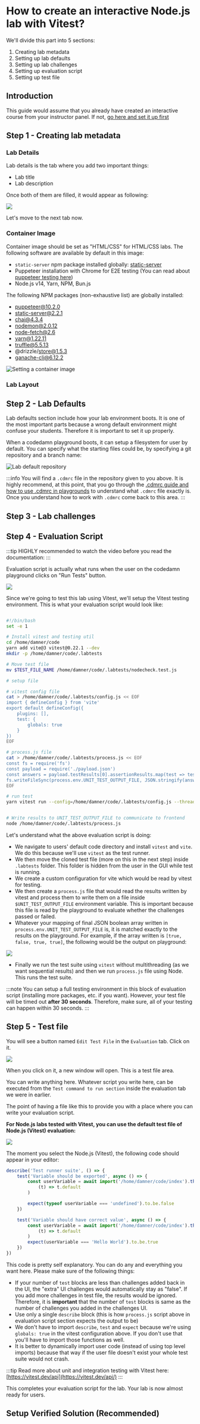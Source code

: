 # How to create an interactive Node.js lab with Vitest?

<!--@include: ./../_components/TechnologyIntro.md-->

We'll divide this part into 5 sections:

1. Creating lab metadata
2. Setting up lab defaults
3. Setting up lab challenges
4. Setting up evaluation script
5. Setting up test file

## Introduction

This guide would assume that you already have created an interactive course from your instructor panel. If not, [go here and set it up first](https://codedamn.com/instructor/interactive-courses)

## Step 1 - Creating lab metadata

<!--@include: ./../_components/LabMetadata.md-->

### Lab Details

Lab details is the tab where you add two important things:

-   Lab title
-   Lab description

Once both of them are filled, it would appear as following:

![](/images/html-css/lab-details.png)

Let's move to the next tab now.

### Container Image

Container image should be set as "HTML/CSS" for HTML/CSS labs. The following software are available by default in this image:

-   `static-server` npm package installed globally: [static-server](https://www.npmjs.com/package/static-server)
-   Puppeteer installation with Chrome for E2E testing (You can read about [puppeteer testing here](/docs/technologies/html-css))
-   Node.js v14, Yarn, NPM, Bun.js

The following NPM packages (non-exhaustive list) are globally installed:

-   puppeteer@10.2.0
-   static-server@2.2.1
-   chai@4.3.4
-   nodemon@2.0.12
-   node-fetch@2.6
-   yarn@1.22.11
-   truffle@5.5.13
-   @drizzle/store@1.5.3
-   ganache-cli@6.12.2

![Setting a container image](/images/html-css/lab-container-image.png)

### Lab Layout

<!--@include: ./../_components/LabLayout.md-->

## Step 2 - Lab Defaults

Lab defaults section include how your lab environment boots. It is one of the most important parts because a wrong default environment might confuse your students. Therefore it is important to set it up properly.

When a codedamn playground boots, it can setup a filesystem for user by default. You can specify what the starting files could be, by specifying a git repository and a branch name:

![Lab default repository](/images/html-css/lab-default-repo.png)

:::info
You will find a `.cdmrc` file in the repository given to you above. It is highly recommend, at this point, that you go through the [.cdmrc guide and how to use .cdmrc in playgrounds](/docs/concepts/cdmrc) to understand what `.cdmrc` file exactly is. Once you understand how to work with `.cdmrc` come back to this area.
:::

## Step 3 - Lab challenges

<!--@include: ./../_components/LabChallenges.md-->

## Step 4 - Evaluation Script

:::tip
HIGHLY recommended to watch the video before you read the documentation:
:::

<div
	style="position: absolute; top: 0; left: 0; width: 100%; height: 100%;"
>
<iframe
	src="https://www.youtube.com/embed/1Ze0Js6XFKk?list=PLYxzS__5yYQnoUg4MCS2sew_tOZsgrUeH"
	title="YouTube video player"
	frameborder="0"
	style="position: relative; width: 100%; height: 0; padding-top: 56.25%;"
	allow="accelerometer; autoplay; clipboard-write; encrypted-media; gyroscope; picture-in-picture"
	allowfullscreen
></iframe>
</div>

Evaluation script is actually what runs when the user on the codedamn playground clicks on "Run Tests" button.

![](/images/common/lab-run-tests.png)

Since we're going to test this lab using Vitest, we'll setup the Vitest testing environment. This is what your evaluation script would look like:

```sh

#!/bin/bash
set -e 1

# Install vitest and testing util
cd /home/damner/code
yarn add vite@3 vitest@0.22.1 --dev
mkdir -p /home/damner/code/.labtests

# Move test file
mv $TEST_FILE_NAME /home/damner/code/.labtests/nodecheck.test.js

# setup file

# vitest config file
cat > /home/damner/code/.labtests/config.js << EOF
import { defineConfig } from 'vite'
export default defineConfig({
	plugins: [],
    test: {
        globals: true
    }
})
EOF

# process.js file
cat > /home/damner/code/.labtests/process.js << EOF
const fs = require('fs')
const payload = require('./payload.json')
const answers = payload.testResults[0].assertionResults.map(test => test.status === 'passed')
fs.writeFileSync(process.env.UNIT_TEST_OUTPUT_FILE, JSON.stringify(answers))
EOF

# run test
yarn vitest run --config=/home/damner/code/.labtests/config.js --threads=false --reporter=json --outputFile=/home/damner/code/.labtests/payload.json || true


# Write results to UNIT_TEST_OUTPUT_FILE to communicate to frontend
node /home/damner/code/.labtests/process.js
```

Let's understand what the above evaluation script is doing:

-   We navigate to users' default code directory and install `vitest` and `vite`. We do this because we'll use `vitest` as the test runner.
-   We then move the cloned test file (more on this in the next step) inside `.labtests` folder. This folder is hidden from the user in the GUI while test is running.
-   We create a custom configuration for vite which would be read by vitest for testing.
-   We then create a `process.js` file that would read the results written by vitest and process them to write them on a file inside `$UNIT_TEST_OUTPUT_FILE` environment variable. This is important because this file is read by the playground to evaluate whether the challenges passed or failed.
-   Whatever your mapping of final JSON boolean array written in `process.env.UNIT_TEST_OUTPUT_FILE` is, it is matched exactly to the results on the playground. For example, if the array written is `[true, false, true, true]`, the following would be the output on playground:

![](/images/html-css/playground-tests-2.png)

-   Finally we run the test suite using `vitest` without multithreading (as we want sequential results) and then we run `process.js` file using Node. This runs the test suite.

:::note
You can setup a full testing environment in this block of evaluation script (installing more packages, etc. if you want). However, your test file will be timed out **after 30 seconds**. Therefore, make sure, all of your testing can happen within 30 seconds.
:::

## Step 5 - Test file

You will see a button named `Edit Test File` in the `Evaluation` tab. Click on it.

![](/images/common/lab-edit-test.png)

When you click on it, a new window will open. This is a test file area.

You can write anything here. Whatever script you write here, can be executed from the `Test command to run section` inside the evaluation tab we were in earlier.

The point of having a file like this to provide you with a place where you can write your evaluation script.

**For Node.js labs tested with Vitest, you can use the default test file of Node.js (Vitest) evaluation:**

![](/images/node/lab-test-file-dropdown.png)

The moment you select the Node.js (Vitest), the following code should appear in your editor:

```js
describe('Test runner suite', () => {
	test('Variable should be exported', async () => {
		const userVariable = await import('/home/damner/code/index').then(
			(t) => t.default
		)

		expect(typeof userVariable === 'undefined').to.be.false
	})

	test('Variable should have correct value', async () => {
		const userVariable = await import('/home/damner/code/index').then(
			(t) => t.default
		)
		expect(userVariable === 'Hello World').to.be.true
	})
})
```

This code is pretty self explanatory. You can do any and everything you want here. Please make sure of the following things:

-   If your number of `test` blocks are less than challenges added back in the UI, the "extra" UI challenges would automatically stay as "false". If you add more challenges in test file, the results would be ignored. Therefore, it is **important** that the number of `test` blocks is same as the number of challenges you added in the challenges UI.
-   Use only a single `describe` block (this is how `process.js` script above in evaluation script section expects the output to be)
-   We don't have to import `describe`, `test` and `expect` because we're using `globals: true` in the vitest configuration above. If you don't use that you'll have to import those functions as well.
-   It is better to dynamically import user code (instead of using top level imports) because that way if the user file doesn't exist your whole test suite would not crash.

:::tip
Read more about unit and integration testing with Vitest here: [https://vitest.dev/api](https://vitest.dev/api/)
:::

This completes your evaluation script for the lab. Your lab is now almost ready for users.

## Setup Verified Solution (Recommended)

<!--@include: ./../_components/LabVerifiedSolution.md-->
